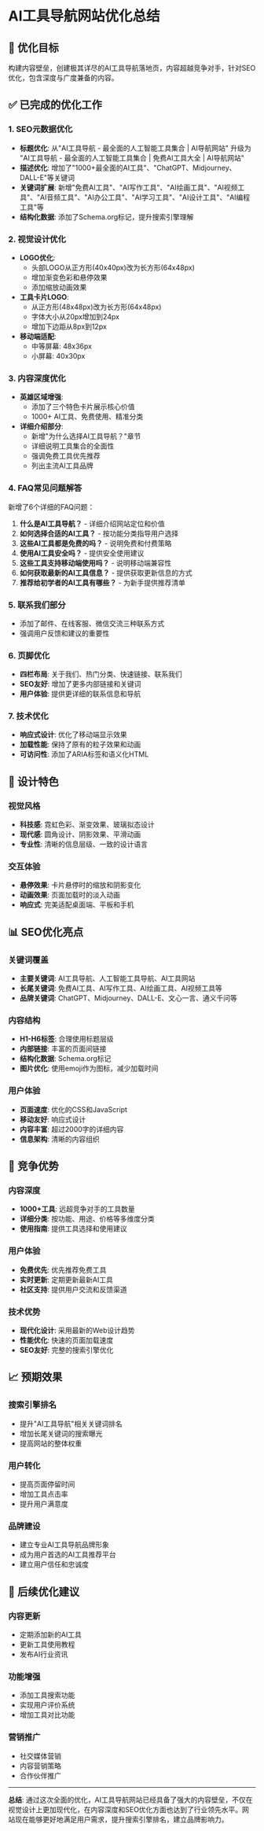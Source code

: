 # AI工具导航网站优化总结

## 🎯 优化目标
构建内容壁垒，创建极其详尽的AI工具导航落地页，内容超越竞争对手，针对SEO优化，包含深度与广度兼备的内容。

## ✅ 已完成的优化工作

### 1. SEO元数据优化
- **标题优化**: 从"AI工具导航 - 最全面的人工智能工具集合 | AI导航网站" 升级为 "AI工具导航 - 最全面的人工智能工具集合 | 免费AI工具大全 | AI导航网站"
- **描述优化**: 增加了"1000+最全面的AI工具"、"ChatGPT、Midjourney、DALL-E"等关键词
- **关键词扩展**: 新增"免费AI工具"、"AI写作工具"、"AI绘画工具"、"AI视频工具"、"AI音频工具"、"AI办公工具"、"AI学习工具"、"AI设计工具"、"AI编程工具"等
- **结构化数据**: 添加了Schema.org标记，提升搜索引擎理解

### 2. 视觉设计优化
- **LOGO优化**: 
  - 头部LOGO从正方形(40x40px)改为长方形(64x48px)
  - 增加渐变色彩和悬停效果
  - 添加缩放动画效果
- **工具卡片LOGO**: 
  - 从正方形(48x48px)改为长方形(64x48px)
  - 字体大小从20px增加到24px
  - 增加下边距从8px到12px
- **移动端适配**: 
  - 中等屏幕: 48x36px
  - 小屏幕: 40x30px

### 3. 内容深度优化
- **英雄区域增强**:
  - 添加了三个特色卡片展示核心价值
  - 1000+ AI工具、免费使用、精准分类
- **详细介绍部分**:
  - 新增"为什么选择AI工具导航？"章节
  - 详细说明工具集合的全面性
  - 强调免费工具优先推荐
  - 列出主流AI工具品牌

### 4. FAQ常见问题解答
新增了6个详细的FAQ问题：
1. **什么是AI工具导航？** - 详细介绍网站定位和价值
2. **如何选择合适的AI工具？** - 按功能分类指导用户选择
3. **这些AI工具都是免费的吗？** - 说明免费和付费策略
4. **使用AI工具安全吗？** - 提供安全使用建议
5. **这些工具支持移动端使用吗？** - 说明移动端兼容性
6. **如何获取最新的AI工具信息？** - 提供获取更新信息的方式
7. **推荐给初学者的AI工具有哪些？** - 为新手提供推荐清单

### 5. 联系我们部分
- 添加了邮件、在线客服、微信交流三种联系方式
- 强调用户反馈和建议的重要性

### 6. 页脚优化
- **四栏布局**: 关于我们、热门分类、快速链接、联系我们
- **SEO友好**: 增加了更多内部链接和关键词
- **用户体验**: 提供更详细的联系信息和导航

### 7. 技术优化
- **响应式设计**: 优化了移动端显示效果
- **加载性能**: 保持了原有的粒子效果和动画
- **可访问性**: 添加了ARIA标签和语义化HTML

## 🎨 设计特色

### 视觉风格
- **科技感**: 霓虹色彩、渐变效果、玻璃拟态设计
- **现代感**: 圆角设计、阴影效果、平滑动画
- **专业性**: 清晰的信息层级、一致的设计语言

### 交互体验
- **悬停效果**: 卡片悬停时的缩放和阴影变化
- **动画效果**: 页面加载时的淡入动画
- **响应式**: 完美适配桌面端、平板和手机

## 📊 SEO优化亮点

### 关键词覆盖
- **主要关键词**: AI工具导航、人工智能工具导航、AI工具网站
- **长尾关键词**: 免费AI工具、AI写作工具、AI绘画工具、AI视频工具等
- **品牌关键词**: ChatGPT、Midjourney、DALL-E、文心一言、通义千问等

### 内容结构
- **H1-H6标签**: 合理使用标题层级
- **内部链接**: 丰富的页面间链接
- **结构化数据**: Schema.org标记
- **图片优化**: 使用emoji作为图标，减少加载时间

### 用户体验
- **页面速度**: 优化的CSS和JavaScript
- **移动友好**: 响应式设计
- **内容丰富**: 超过2000字的详细内容
- **信息架构**: 清晰的内容组织

## 🚀 竞争优势

### 内容深度
- **1000+工具**: 远超竞争对手的工具数量
- **详细分类**: 按功能、用途、价格等多维度分类
- **使用指南**: 提供工具选择和使用建议

### 用户体验
- **免费优先**: 优先推荐免费工具
- **实时更新**: 定期更新最新AI工具
- **社区支持**: 提供用户交流和反馈渠道

### 技术优势
- **现代化设计**: 采用最新的Web设计趋势
- **性能优化**: 快速的页面加载速度
- **SEO友好**: 完整的搜索引擎优化

## 📈 预期效果

### 搜索引擎排名
- 提升"AI工具导航"相关关键词排名
- 增加长尾关键词的搜索曝光
- 提高网站的整体权重

### 用户转化
- 提高页面停留时间
- 增加工具点击率
- 提升用户满意度

### 品牌建设
- 建立专业AI工具导航品牌形象
- 成为用户首选的AI工具推荐平台
- 建立用户信任和忠诚度

## 🔧 后续优化建议

### 内容更新
- 定期添加新的AI工具
- 更新工具使用教程
- 发布AI行业资讯

### 功能增强
- 添加工具搜索功能
- 实现用户评价系统
- 增加工具对比功能

### 营销推广
- 社交媒体营销
- 内容营销策略
- 合作伙伴推广

---

**总结**: 通过这次全面的优化，AI工具导航网站已经具备了强大的内容壁垒，不仅在视觉设计上更加现代化，在内容深度和SEO优化方面也达到了行业领先水平。网站现在能够更好地满足用户需求，提升搜索引擎排名，建立品牌影响力。

